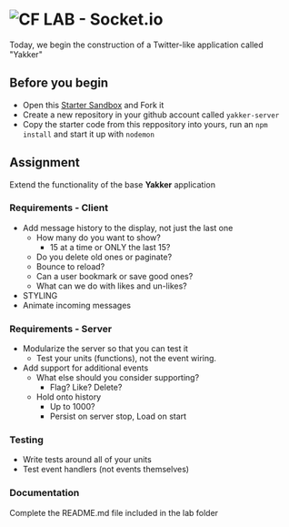 ![CF](http://i.imgur.com/7v5ASc8.png) LAB - Socket.io
=====================================================

Today, we begin the construction of a Twitter-like application called "Yakker"

## Before you begin
* Open this [Starter Sandbox](https://codesandbox.io/s/5zzpv6zlon) and Fork it
* Create a new repository in your github account called `yakker-server`
* Copy the starter code from this reppository into yours, run an `npm install` and start it up with `nodemon`

## Assignment
Extend the functionality of the base **Yakker** application

### Requirements - Client
* Add message history to the display, not just the last one
    * How many do you want to show?
        * 15 at a time or ONLY the last 15?
    * Do you delete old ones or paginate?
    * Bounce to reload?
    * Can a user bookmark or save good ones?
    * What can we do with likes and un-likes?
* STYLING
* Animate incoming messages

### Requirements - Server
* Modularize the server so that you can test it
    * Test your units (functions), not the event wiring.
* Add support for additional events
    * What else should you consider supporting?
        * Flag? Like? Delete?
    * Hold onto history
        * Up to 1000?
        * Persist on server stop, Load on start

### Testing
* Write tests around all of your units
* Test event handlers (not events themselves)

###  Documentation
Complete the README.md file included in the lab folder
